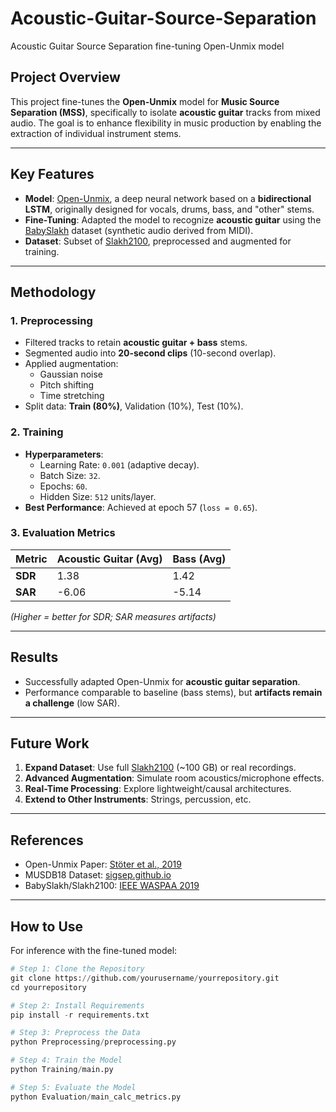 # Acoustic-Guitar-Source-Separation
Acoustic Guitar Source Separation fine-tuning Open-Unmix model

## Project Overview
This project fine-tunes the **Open-Unmix** model for **Music Source Separation (MSS)**, specifically to isolate **acoustic guitar** tracks from mixed audio. The goal is to enhance flexibility in music production by enabling the extraction of individual instrument stems.

---

## Key Features
- **Model**: [Open-Unmix](https://github.com/sigsep/open-unmix), a deep neural network based on a **bidirectional LSTM**, originally designed for vocals, drums, bass, and "other" stems.
- **Fine-Tuning**: Adapted the model to recognize **acoustic guitar** using the [BabySlakh](https://zenodo.org/record/4599666) dataset (synthetic audio derived from MIDI).
- **Dataset**: Subset of [Slakh2100](https://slakh.com), preprocessed and augmented for training.

---

## Methodology
### 1. Preprocessing
- Filtered tracks to retain **acoustic guitar + bass** stems.
- Segmented audio into **20-second clips** (10-second overlap).
- Applied augmentation:  
  - Gaussian noise  
  - Pitch shifting  
  - Time stretching  
- Split data: **Train (80%)**, Validation (10%), Test (10%).

### 2. Training
- **Hyperparameters**:
  - Learning Rate: `0.001` (adaptive decay).
  - Batch Size: `32`.
  - Epochs: `60`.
  - Hidden Size: `512` units/layer.
- **Best Performance**: Achieved at epoch 57 (`loss = 0.65`).

### 3. Evaluation Metrics
| Metric       | Acoustic Guitar (Avg) | Bass (Avg) |
|-------------|----------------------|------------|
| **SDR**     | 1.38                 | 1.42       |
| **SAR**     | -6.06                | -5.14      |

*(Higher = better for SDR; SAR measures artifacts)*  

---

## Results
- Successfully adapted Open-Unmix for **acoustic guitar separation**.
- Performance comparable to baseline (bass stems), but **artifacts remain a challenge** (low SAR).

---

## Future Work
1. **Expand Dataset**: Use full [Slakh2100](https://slakh.com) (~100 GB) or real recordings.
2. **Advanced Augmentation**: Simulate room acoustics/microphone effects.
3. **Real-Time Processing**: Explore lightweight/causal architectures.
4. **Extend to Other Instruments**: Strings, percussion, etc.

---

## References
- Open-Unmix Paper: [Stöter et al., 2019](https://joss.theoj.org/papers/10.21105/joss.01667)
- MUSDB18 Dataset: [sigsep.github.io](https://sigsep.github.io/datasets/musdb.html)
- BabySlakh/Slakh2100: [IEEE WASPAA 2019](https://ieeexplore.ieee.org/document/8937164)

---

## How to Use
For inference with the fine-tuned model:  
```python
# Step 1: Clone the Repository
git clone https://github.com/yourusername/yourrepository.git
cd yourrepository

# Step 2: Install Requirements
pip install -r requirements.txt

# Step 3: Preprocess the Data
python Preprocessing/preprocessing.py

# Step 4: Train the Model
python Training/main.py

# Step 5: Evaluate the Model
python Evaluation/main_calc_metrics.py

